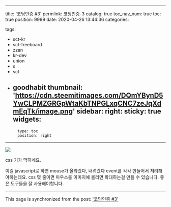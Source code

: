 
---
title: '코딩인증 #3'
permlink: 코딩인증-3
catalog: true
toc_nav_num: true
toc: true
position: 9999
date: 2020-04-26 13:44:36
categories:

tags:
- sct-kr
- sct-freeboard
- zzan
- kr-dev
- union
- s
- sct
- goodhabit
thumbnail: 'https://cdn.steemitimages.com/DQmYBynD5YwCLPMZGRGpWtaKbTNPGLxqCNC7zeJqXdmEqTk/image.png'
sidebar:
    right:
        sticky: true
widgets:
    -
        type: toc
        position: right
---


![](https://cdn.steemitimages.com/DQmYBynD5YwCLPMZGRGpWtaKbTNPGLxqCNC7zeJqXdmEqTk/image.png)

css 기가 막히네요.


이걸 javascript로 하면 mouse가 올라갔다, 내려갔다 event를 각각 만들어서 처리해야하는데요.
css 몇 줄이면 마우스를 이미지에 올리면 확대하는걸 만들 수 있습니다. 좋은 도구들을 잘 사용해야합니다.

- - -

This page is synchronized from the post: ['코딩인증 #3'](https://steempeak.com/@jacobyu/4yhtu3-3)
